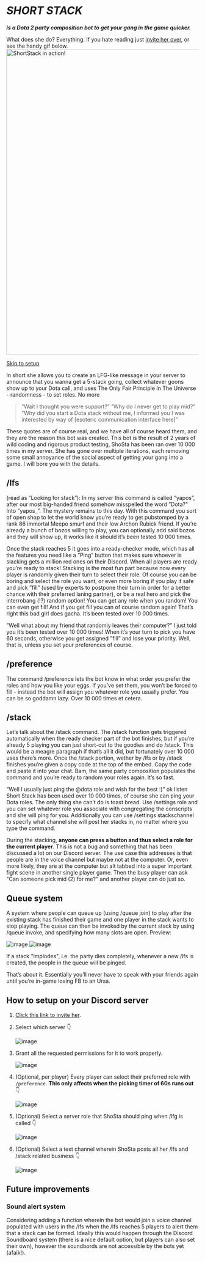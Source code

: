 

# ***SHORT STACK*** 
***is a Dota 2 party composition bot to get your gang in the game quicker.***

What does she do? Everything. If you hate reading just [invite her over](https://discord.com/api/oauth2/authorize?client_id=1109079876713066518&permissions=328565057600&scope=bot%20applications.commands), or see the handy gif below.
<img src="shortgif.gif?raw=true" alt="ShortStack in action!" width="800px">

[Skip to setup](#how-to-setup-on-your-discord-server)

In short she allows you to create an LFG-like message in your server to announce that you wanna get a 5-stack going, collect whatever goons show up to your Dota call, and uses The Only Fair Principle In The Universe - randomness - to set roles. No more 

> ”Wait I thought you were support?” ”Why do I never get to play mid?”
> ”Why did you start a Dota stack without me, I informed you I was
> interested by way of [esoteric communication interface here]”

These quotes are of course real, and we have all of course heard them, and they are the reason this bot was created. This bot is the result of 2 years of wild coding and rigorous product testing, ShoSta has been ran over 10 000 times in my server. She has gone over multiple iterations, each removing some small annoyance of the social aspect of getting your gang into a game. I will bore you with the details.



## /lfs

(read as ”Looking for stack”): In my server this command is called ”yapos”, after our most big-handed friend somehow misspelled the word ”Dota?” Into ”yapos_”. The mystery remains to this day. With this command you sort of open shop to let the world know you’re ready to get pubstomped by a rank 86 immortal Meepo smurf and their low Archon Rubick friend. If you’re already a bunch of bozos willing to play, you can optionally add said bozos and they will show up, it works like it should it’s been tested 10 000 times. 

Once the stack reaches 5 it goes into a ready-checker mode, which has all the features you need like a ”Ping” button that makes sure whoever is slacking gets a million red ones on their Discord. When all players are ready you’re ready to stack!
Stacking is the most fun part because now every player is randomly given their turn to select their role. Of course you can be boring and select the role you want, or even more boring if you play it safe and pick ”fill” (used by experts to postpone their turn in order for a better chance with their preferred laning partner), or be a real hero and pick the interrobang (⁉️) random option! You can get any role when you random! You can even get fill! And if you get fill you can of course random again! That’s right this bad girl does gacha. It’s been tested over 10 000 times. 

”Well what about my friend that randomly leaves their computer?” I just told you it’s been tested over 10 000 times! When it’s your turn to pick you have 60 seconds, otherwise you get assigned ”fill” and lose your priority. Well, that is, unless you set your preferences of course.

## /preference

The command /preference lets the bot know in what order you prefer the roles and how you like your eggs. If you’ve set them, you won’t be forced to fill - instead the bot will assign you whatever role you usually prefer. You can be so goddamn lazy. Over 10 000 times et cetera. 

## /stack

Let’s talk about the /stack command. The /stack function gets triggered automatically when the ready checker part of the bot finishes, but if you’re already 5 playing you can just short-cut to the goodies and do /stack. This would be a meagre paragraph if that’s all it did, but fortunately over 10 000 uses there’s more. Once the /stack portion, wether by /lfs or by /stack finishes you’re given a copy code at the top of the embed. Copy the code and paste it into your chat. Bam, the same party composition populates the command and you’re ready to random your roles again. It’s so fast. 

”Well I usually just ping the @dota role and wish for the best :)” ok listen Short Stack has been used over 10 000 times, of course she can ping your Dota roles. The only thing she can’t do is toast bread. Use /settings role and you can set whatever role you associate with congregating the conscripts and she will ping for you. Additionally you can use /settings stackschannel to specify what channel she will post her stacks in, no matter where you type the command.

During the stacking, **anyone can press a button and thus select a role for the current player**. This is not a bug and something that has been discussed a lot on our Discord server. The use case this addresses is that people are in the voice channel but maybe not at the computer. Or, even more likely, they are at the computer but alt tabbed into a super important fight scene in another single player game. Then the busy player can ask "Can someone pick mid (2) for me?" and another player can do just so.

## Queue system
A system where people can queue up (using /queue join) to play after the existing stack has finished their game and one player in the stack wants to stop playing. The queue can then be invoked by the current stack by using /queue invoke, and specifying how many slots are open.
Preview:

![image](https://github.com/snygghugo/ShortStack/assets/4653578/2a8fcdd3-9218-459c-a248-2dcd20d4c320) ![image](https://github.com/snygghugo/ShortStack/assets/4653578/65251a2f-2b98-4d5b-8f07-ff227bb52c5a)

If a stack "implodes", i.e. the party dies completely, whenever a new /lfs is created, the people in the queue will be pinged. 

That’s about it. Essentially you’ll never have to speak with your friends again until you’re in-game losing FB to an Ursa. 

## How to setup on your Discord server
1. [Click this link to invite her](https://discord.com/api/oauth2/authorize?client_id=1109079876713066518&permissions=328565057600&scope=bot%20applications.commands).
2. Select which server 👇
   
   ![image](https://github.com/snygghugo/ShortStack/assets/4653578/407b86ce-d292-49bc-9e56-3b2d8528a809)
3. Grant all the requested permissions for it to work properly.
   
   ![image](https://github.com/snygghugo/ShortStack/assets/4653578/f1bcdd77-2391-4383-a4f2-4ccd23ad20d7)
 
4. (Optional, per player) Every player can select their preferred role with `/preference`. **This only affects when the picking timer of 60s runs out** 👇
   
   ![image](https://github.com/snygghugo/ShortStack/assets/4653578/93eaf768-333a-4e3b-97d2-4df97a83ed4e) 
 
5. (Optional) Select a server role that ShoSta should ping when /lfg is called 👇

   ![image](https://github.com/snygghugo/ShortStack/assets/4653578/0f87ba49-dc07-4b44-9653-29665974772e)

7. (Optional) Select a text channel wherein ShoSta posts all her /lfs and /stack related business 👇
    
   ![image](https://github.com/snygghugo/ShortStack/assets/91157834/68561a10-da5e-4b57-9b48-bac910ec1d38)





## Future improvements

### Sound alert system
Considering adding a function wherein the bot would join a voice channel populated with users in the /lfs when the /lfs reaches 5 players to alert them that a stack can be formed. Ideally this would happen through the Discord Soundboard system (there is a nice default option, but players can also set their own), however the soundbords are not accessible by the bots yet (afaik!).


